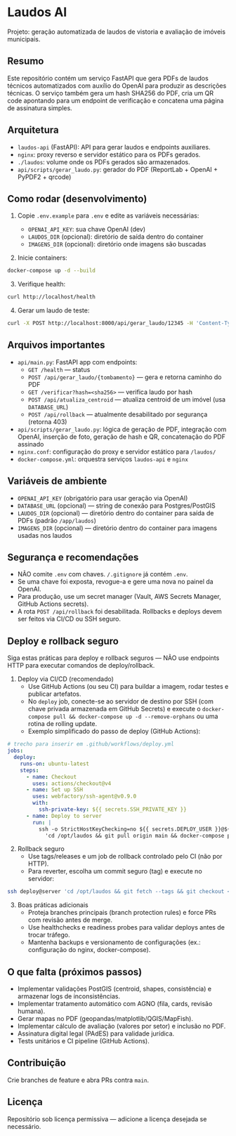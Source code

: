 # Laudos AI

Projeto: geração automatizada de laudos de vistoria e avaliação de imóveis municipais.

Resumo
------
Este repositório contém um serviço FastAPI que gera PDFs de laudos técnicos automatizados com auxílio do OpenAI para produzir as descrições técnicas. O serviço também gera um hash SHA256 do PDF, cria um QR code apontando para um endpoint de verificação e concatena uma página de assinatura simples.

Arquitetura
----------
- `laudos-api` (FastAPI): API para gerar laudos e endpoints auxiliares.
- `nginx`: proxy reverso e servidor estático para os PDFs gerados.
- `./laudos`: volume onde os PDFs gerados são armazenados.
- `api/scripts/gerar_laudo.py`: gerador do PDF (ReportLab + OpenAI + PyPDF2 + qrcode)

Como rodar (desenvolvimento)
----------------------------
1. Copie `.env.example` para `.env` e edite as variáveis necessárias:

   - `OPENAI_API_KEY`: sua chave OpenAI (dev)
   - `LAUDOS_DIR` (opcional): diretório de saída dentro do container
   - `IMAGENS_DIR` (opcional): diretório onde imagens são buscadas

2. Inicie containers:

```bash
docker-compose up -d --build
```

3. Verifique health:

```bash
curl http://localhost/health
```

4. Gerar um laudo de teste:

```bash
curl -X POST http://localhost:8000/api/gerar_laudo/12345 -H 'Content-Type: application/json' -d '{}'
```

Arquivos importantes
-------------------
- `api/main.py`: FastAPI app com endpoints:
  - `GET /health` — status
  - `POST /api/gerar_laudo/{tombamento}` — gera e retorna caminho do PDF
  - `GET /verificar?hash=<sha256>` — verifica laudo por hash
  - `POST /api/atualiza_centroid` — atualiza centroid de um imóvel (usa `DATABASE_URL`)
  - `POST /api/rollback` — atualmente desabilitado por segurança (retorna 403)
- `api/scripts/gerar_laudo.py`: lógica de geração de PDF, integração com OpenAI, inserção de foto, geração de hash e QR, concatenação do PDF assinado
- `nginx.conf`: configuração do proxy e servidor estático para `/laudos/`
- `docker-compose.yml`: orquestra serviços `laudos-api` e `nginx`

Variáveis de ambiente
---------------------
- `OPENAI_API_KEY` (obrigatório para usar geração via OpenAI)
- `DATABASE_URL` (opcional) — string de conexão para Postgres/PostGIS
- `LAUDOS_DIR` (opcional) — diretório dentro do container para saída de PDFs (padrão `/app/laudos`)
- `IMAGENS_DIR` (opcional) — diretório dentro do container para imagens usadas nos laudos

Segurança e recomendações
------------------------
- NÃO comite `.env` com chaves. `/.gitignore` já contém `.env`.
- Se uma chave foi exposta, revogue-a e gere uma nova no painel da OpenAI.
- Para produção, use um secret manager (Vault, AWS Secrets Manager, GitHub Actions secrets).
- A rota `POST /api/rollback` foi desabilitada. Rollbacks e deploys devem ser feitos via CI/CD ou SSH seguro.

Deploy e rollback seguro
------------------------
Siga estas práticas para deploy e rollback seguros — NÃO use endpoints HTTP para executar comandos de deploy/rollback.

1) Deploy via CI/CD (recomendado)
   - Use GitHub Actions (ou seu CI) para buildar a imagem, rodar testes e publicar artefatos.
   - No `deploy` job, conecte-se ao servidor de destino por SSH (com chave privada armazenada em GitHub Secrets) e execute o `docker-compose pull && docker-compose up -d --remove-orphans` ou uma rotina de rolling update.
   - Exemplo simplificado do passo de deploy (GitHub Actions):

```yaml
# trecho para inserir em .github/workflows/deploy.yml
jobs:
  deploy:
    runs-on: ubuntu-latest
    steps:
      - name: Checkout
        uses: actions/checkout@v4
      - name: Set up SSH
        uses: webfactory/ssh-agent@v0.9.0
        with:
          ssh-private-key: ${{ secrets.SSH_PRIVATE_KEY }}
      - name: Deploy to server
        run: |
          ssh -o StrictHostKeyChecking=no ${{ secrets.DEPLOY_USER }}@${{ secrets.DEPLOY_HOST }} \
            'cd /opt/laudos && git pull origin main && docker-compose pull && docker-compose up -d --remove-orphans'
```

2) Rollback seguro
   - Use tags/releases e um job de rollback controlado pelo CI (não por HTTP).
   - Para reverter, escolha um commit seguro (tag) e execute no servidor:

```bash
ssh deploy@server 'cd /opt/laudos && git fetch --tags && git checkout <tag_or_commit_sha> && docker-compose pull && docker-compose up -d --remove-orphans'
```

3) Boas práticas adicionais
   - Proteja branches principais (branch protection rules) e force PRs com revisão antes de merge.
   - Use healthchecks e readiness probes para validar deploys antes de trocar tráfego.
   - Mantenha backups e versionamento de configurações (ex.: configuração do nginx, docker-compose).


O que falta (próximos passos)
----------------------------
- Implementar validações PostGIS (centroid, shapes, consistência) e armazenar logs de inconsistências.
- Implementar tratamento automático com AGNO (fila, cards, revisão humana).
- Gerar mapas no PDF (geopandas/matplotlib/QGIS/MapFish).
- Implementar cálculo de avaliação (valores por setor) e inclusão no PDF.
- Assinatura digital legal (PAdES) para validade jurídica.
- Tests unitários e CI pipeline (GitHub Actions).

Contribuição
------------
Crie branches de feature e abra PRs contra `main`.

Licença
-------
Repositório sob licença permissiva — adicione a licença desejada se necessário.
